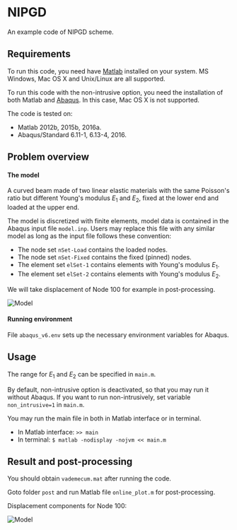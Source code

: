 # NIPGD
An example code of NIPGD scheme.

## Requirements

To run this code, you need have [Matlab](https://uk.mathworks.com/products/matlab/) installed on your system. MS Windows, Mac OS X and Unix/Linux are all supported.

To run this code with the non-intrusive option, you need the installation of both Matlab and [Abaqus](http://www.3ds.com/products-services/simulia/products/abaqus/). In this case, Mac OS X is not supported.

The code is tested on:

- Matlab 2012b, 2015b, 2016a.
- Abaqus/Standard 6.11-1, 6.13-4, 2016.

## Problem overview

#### The model

A curved beam made of two linear elastic materials with the same Poisson's ratio but different Young's modulus $E_1$ and $E_2$, fixed at the lower end and loaded at the upper end.

The model is discretized with finite elements, model data is contained in the Abaqus input file `model.inp`. Users may replace this file with any similar model as long as the input file follows these convention:

- The node set `nSet-Load` contains the loaded nodes.
- The node set `nSet-Fixed` contains the fixed (pinned) nodes.
- The element set `elSet-1` contains elements with Young's modulus $E_1$.
- The element set `elSet-2` contains elements with Young's modulus $E_2$.

We will take displacement of Node 100 for example in post-processing.

![Model](https://raw.githubusercontent.com/xizou/NIPGD/master/image/model.png)

#### Running environment

File `abaqus_v6.env` sets up the necessary environment variables for Abaqus.

## Usage

The range for $E_1$ and $E_2$ can be specified in `main.m`.

By default, non-intrusive option is deactivated, so that you may run it without Abaqus. If you want to run non-intrusively, set variable `non_intrusive=1` in `main.m`.

You may run the main file in both in Matlab interface or in terminal.

- In Matlab interface: `>> main`
- In terminal: `$ matlab -nodisplay -nojvm << main.m`

## Result and post-processing

You should obtain `vademecum.mat` after running the code.

Goto folder `post` and run Matlab file `online_plot.m` for post-processing.

Displacement components for Node 100:

![Model](https://raw.githubusercontent.com/xizou/NIPGD/master/image/result.png)
